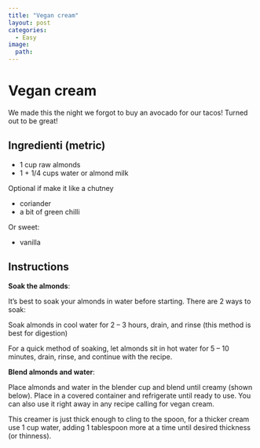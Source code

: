 ```yaml
---
title: "Vegan cream"
layout: post
categories:
  - Easy
image:
  path: 
---
```

# Vegan cream

We made this the night we forgot to buy an avocado for our tacos! Turned out to be great!

## Ingredienti (metric)

- 1 cup raw almonds
- 1 + 1/4 cups water or almond milk

Optional if make it like a chutney
- coriander 
- a bit of green chilli

Or sweet:
- vanilla

## Instructions

**Soak the almonds**: 

It’s best to soak your almonds in water before starting. There are 2 ways to soak:

Soak almonds in cool water for 2 – 3 hours, drain, and rinse (this method is best for digestion)

For a quick method of soaking, let almonds sit in hot water for 5 – 10 minutes, drain, rinse, and continue with the recipe.

**Blend almonds and water**: 

Place almonds and water in the blender cup and blend until creamy (shown below). Place in a covered container and refrigerate until ready to use. You can also use it right away in any recipe calling for vegan cream.

This creamer is just thick enough to cling to the spoon, for a thicker cream use 1 cup water, adding 1 tablespoon more at a time until desired thickness (or thinness).